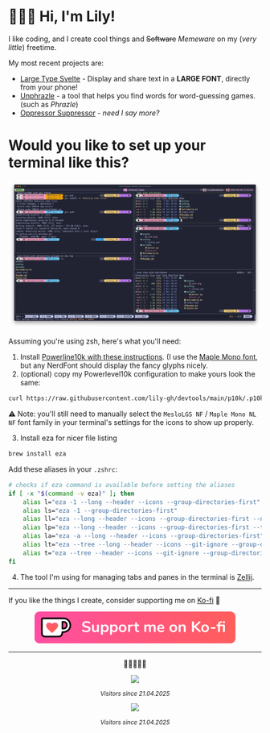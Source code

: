 # 👩🏻‍💻 Hi, I'm Lily!
I like coding, and I create cool things and ~~Software~~ _Memeware_ on my (_very little_) freetime.

My most recent projects are:
  - [Large Type Svelte](https://github.com/lily-gh/large-type-svelte) - Display and share text in a **LARGE FONT**, directly from your phone!
  - [Unphrazle](https://unphrazle.vercel.app/) - a tool that helps you find words for word-guessing games. (such as _Phrazle_)
  - [Oppressor Suppressor](https://github.com/lily-gh/oppressor-suppressor) - _need I say more?_


# Would you like to set up your terminal like this?

![Terminal demo](terminal_demo.png)

Assuming you're using zsh, here's what you'll need:

1. Install [Powerline10k with these instructions](https://github.com/romkatv/powerlevel10k#getting-started). (I use the [Maple Mono font](https://github.com/subframe7536/Maple-font), but any NerdFont should display the fancy glyphs nicely.
2. (optional) copy my Powerlevel10k configuration to make yours look the same:
```bash
curl https://raw.githubusercontent.com/lily-gh/devtools/main/p10k/.p10k.zsh >| ~/.p10k.zsh
```
⚠️ Note: you'll still need to manually select the `MesloLGS NF` / `Maple Mono NL NF` font family in your terminal's settings for the icons to show up properly.

3. Install eza for nicer file listing
```bash
brew install eza
```

Add these aliases in your `.zshrc`:
```bash
# checks if eza command is available before setting the aliases
if [ -x "$(command -v eza)" ]; then
    alias l="eza -1 --long --header --icons --group-directories-first"
    alias ls="eza -1 --group-directories-first"
    alias ll="eza --long --header --icons --group-directories-first --no-permissions --total-size"
    alias lp="eza --long --header --icons --group-directories-first --total-size"
    alias la="eza -a --long --header --icons --group-directories-first"
    alias lt="eza --tree --long --header --icons --git-ignore --group-directories-first"
    alias t="eza --tree --header --icons --git-ignore --group-directories-first"
fi
```

4. The tool I'm using for managing tabs and panes in the terminal is [Zellij](https://github.com/zellij-org/zellij).

---

If you like the things I create, consider supporting me on [Ko-fi](https://ko-fi.com/lily_neinhorn) 💖

<div align="center">
    <a href="https://ko-fi.com/lily_neinhorn" target="_blank">
        <img src="img/kofi_button_red_nobg.png" alt="Support me on Ko-fi" width="400">
    </a>
</div>

---

<p align="center">🩷🩷🩷🩷🩷</p>


<div align="center">
  <img src="https://count.getloli.com/@test-li?name=test-li&theme=booru-mjg&padding=3&offset=15&align=top&scale=1&pixelated=0&darkmode=auto"/>
</div>
<sub>
    <p align="center">
        <i>
            Visitors since 21.04.2025
        </i>
    </p>
</sub>


<div align="center">
  <img src="https://count.getloli.com/@test-li?name=test-li&theme=normal-2&padding=3&offset=-25&align=top&scale=1&pixelated=0&darkmode=auto"/>
</div>
<sub>
    <p align="center">
        <i>
            Visitors since 21.04.2025
        </i>
    </p>
</sub>